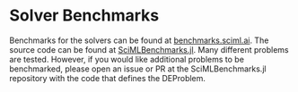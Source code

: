 # Solver Benchmarks

Benchmarks for the solvers can be found at [benchmarks.sciml.ai](https://benchmarks.sciml.ai/stable/). The source code can be found
at [SciMLBenchmarks.jl](https://github.com/SciML/SciMLBenchmarks.jl).
Many different problems are tested. However, if you would like additional problems to be benchmarked, 
please open an issue or PR at the SciMLBenchmarks.jl repository with the code that defines the DEProblem.
